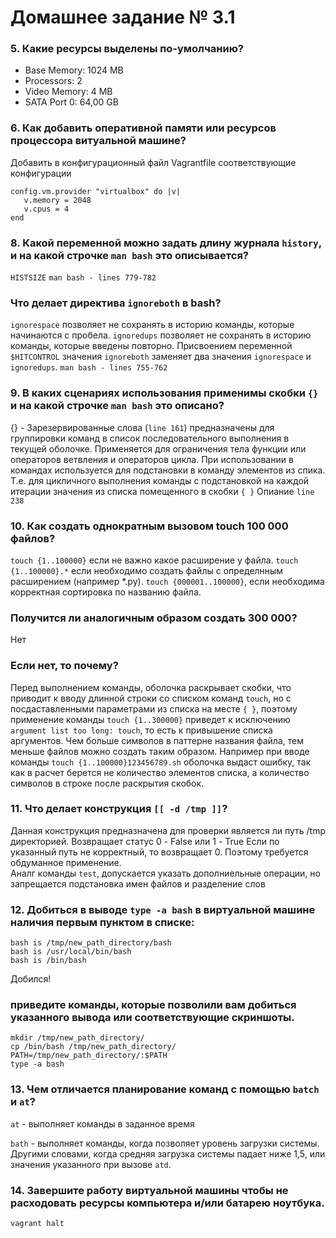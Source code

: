 # Домашнее задание № 3.1


### 5. Какие ресурсы выделены по-умолчанию?
* Base Memory: 1024 MB
* Processors: 2
* Video Memory: 4 MB
* SATA Port 0: 64,00 GB

### 6. Как добавить оперативной памяти или ресурсов процессора витуальной машине?
Добавить в конфигурационный файл Vagrantfile соответствующие конфигурации 
```
config.vm.provider "virtualbox" do |v|
   v.memory = 2048
   v.cpus = 4
end
```

### 8. Какой переменной можно задать длину журнала `history`, и на какой строчке `man bash` это описывается?
`HISTSIZE`
`man bash - lines 779-782`

### Что делает директива `ignoreboth` в bash?
`ignorespace` позволяет не сохранять в историю команды, которые начинаются с пробела. 
`ignoredups` позволяет не сохранять в историю команды, которые введены повторно. 
Присвоением переменной `$HITCONTROL` значения `ignoreboth` заменяет два значения `ignorespace` и `ignoredups`.
`man bash - lines 755-762` 

### 9. В каких сценариях использования применимы скобки `{}` и на какой строчке `man bash` это описано?
{} - Зарезервированные слова (`line 161`) предназначены для группировки команд в список последовательного выполнения в 
текущей оболочке. Применяется для ограничения тела функции или операторов ветвления и операторов цикла. 
При использовании в командах используется для подстановки в команду элементов из спика. Т.е. для цикличного выполнения 
команды с подстановкой на каждой итерации значения из списка помещенного в скобки `{ }`
Опиание `line 238`

### 10. Как создать однократным вызовом touch 100 000 файлов? 
`touch {1..100000}` если не важно какое расширение у файла. 
`touch {1..100000}.*` если необходимо создать файлы с определнным расширением (например *.py).
`touch {000001..100000}`, если необходима корректная сортировка по названию файла.

### Получится ли аналогичным образом создать 300 000?
Нет

### Если нет, то почему?
Перед выполнением команды, оболочка раскрывает скобки, что приводит к вводу длинной строки со списком команд `touch`, 
но c посдаставленными параметрами из списка на месте `{ }`, поэтому применение команды `touch {1..300000}` приведет к 
исключению `argument list too long: touch`, то есть к привышение списка аргументов. Чем больше символов в паттерне 
названия файла, тем меньше файлов можно создать таким образом. Например при вводе команды `touch {1..100000}123456789.sh`
оболочка выдаст ошибку, так как в расчет берется не количество элементов списка, а количество символов в строке 
после раскрытия скобок. 

### 11. Что делает конструкция `[[ -d /tmp ]]`?
Данная конструкция предназначена для проверки является ли путь /tmp директорией. Возвращает статус 0 - False или 1 - True
Если по указанный путь не корректный, то возвращает 0. Поэтому требуется обдуманное применение.  
Аналг команды `test`, допускается указать дополниельные операции, но запрещается подстановка имен файлов и разделение слов

### 12. Добиться в выводе `type -a bash` в виртуальной машине наличия первым пунктом в списке:
    bash is /tmp/new_path_directory/bash
    bash is /usr/local/bin/bash
    bash is /bin/bash

Добился!

### приведите команды, которые позволили вам добиться указанного вывода или соответствующие скриншоты.
```
mkdir /tmp/new_path_directory/
cp /bin/bash /tmp/new_path_directory/
PATH=/tmp/new_path_directory/:$PATH
type -a bash
```

### 13. Чем отличается планирование команд с помощью `batch` и `at`?

`at` - выполняет команды в заданное время 

`bath` - выполняет команды, когда позволяет уровень загрузки системы. Другими словами, когда средняя загрузка системы 
падает ниже 1,5, или значения указанного при вызове `atd`.  

### 14. Завершите работу виртуальной машины чтобы не расходовать ресурсы компьютера и/или батарею ноутбука.
`vagrant halt`
